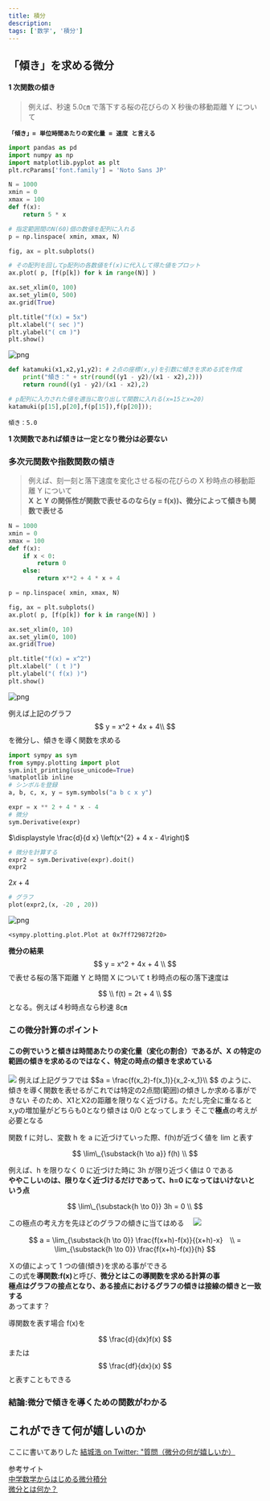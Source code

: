 ```yaml
---
title: 積分
description:
tags: ['数学', '積分']
---
```


## 「傾き」を求める微分

#### <b>1 次関数の傾き</b>

> 例えば、秒速 5.0㎝ で落下する桜の花びらの X 秒後の移動距離 Y について
>
> <div style="text-align:center;"><b>

    「傾き」= 単位時間あたりの変化量 = 速度 と言える

</b></div>

```python
import pandas as pd
import numpy as np
import matplotlib.pyplot as plt
plt.rcParams['font.family'] = 'Noto Sans JP'

N = 1000
xmin = 0
xmax = 100
def f(x):
    return 5 * x

# 指定範囲間のN(60)個の数値を配列に入れる
p = np.linspace( xmin, xmax, N)

fig, ax = plt.subplots()

# その配列を回してp配列の各数値をf(x)に代入して得た値をプロット
ax.plot( p, [f(p[k]) for k in range(N)] )

ax.set_xlim(0, 100)
ax.set_ylim(0, 500)
ax.grid(True)

plt.title("f(x) = 5x")
plt.xlabel("( sec )")
plt.ylabel("( cm )")
plt.show()
```

![png](Calculus_files/Calculus_2_0.png)

```python
def katamuki(x1,x2,y1,y2): # 2点の座標(x,y)を引数に傾きを求める式を作成
    print("傾き：" + str(round((y1 - y2)/(x1 - x2),2)))
    return round((y1 - y2)/(x1 - x2),2)

# p配列に入力された値を適当に取り出して関数に入れる(x=15とx=20)
katamuki(p[15],p[20],f(p[15]),f(p[20]));
```

    傾き：5.0

<b>1 次関数であれば傾きは一定となり微分は必要ない</b>

### <strong>多次元関数や指数関数の傾き</strong>

> 例えば、刻一刻と落下速度を変化させる桜の花びらの X 秒時点の移動距離 Y について  
> <b>X と Y の関係性が関数で表せるのなら(y = f(x))、微分によって傾きも関数で表せる</b>

```python
N = 1000
xmin = 0
xmax = 100
def f(x):
    if x < 0:
        return 0
    else:
        return x**2 + 4 * x + 4

p = np.linspace( xmin, xmax, N)

fig, ax = plt.subplots()
ax.plot( p, [f(p[k]) for k in range(N)] )

ax.set_xlim(0, 10)
ax.set_ylim(0, 100)
ax.grid(True)

plt.title("f(x) = x^2")
plt.xlabel(" ( t )")
plt.ylabel("( f(x) )")
plt.show()
```

![png](Calculus_files/Calculus_6_0.png)

例えば上記のグラフ
$$ y = x^2 + 4x + 4\\ $$
を微分し、傾きを導く関数を求める

```python
import sympy as sym
from sympy.plotting import plot
sym.init_printing(use_unicode=True)
%matplotlib inline
# シンボルを登録
a, b, c, x, y = sym.symbols("a b c x y")

expr = x ** 2 + 4 * x - 4
# 微分
sym.Derivative(expr)
```

$\displaystyle \frac{d}{d x} \left(x^{2} + 4 x - 4\right)$

```python
# 微分を計算する
expr2 = sym.Derivative(expr).doit()
expr2
```

$\displaystyle 2 x + 4$

```python
# グラフ
plot(expr2,(x, -20 , 20))
```

![png](Calculus_files/Calculus_10_0.png)

    <sympy.plotting.plot.Plot at 0x7ff729872f20>

<b>微分の結果</b>  
$$ y = x^2 + 4x + 4 \\ $$
で表せる桜の落下距離 Y と時間 X について t 秒時点の桜の落下速度は

$$ \\ f(t) = 2t + 4 \\ $$
となる。例えば４秒時点なら秒速 8㎝

### <b>この微分計算のポイント</b>

#### <b>この例でいうと傾きは時間あたりの変化量（変化の割合）であるが、X の特定の範囲の傾きを求めるのではなく、特定の時点の傾きを求めている</b>

<img src="/img/md/biseki/katamuki.png">  
例えば上記グラフでは  
$$a = \frac{f(x_2)-f(x_1)}{x_2-x_1}\\ $$
のように、傾きを導く関数を表せるがこれでは特定の2点間(範囲)の傾きしか求める事ができない  
そのため、X1とX2の距離を限りなく近づける。ただし完全に重なるとx,yの増加量がどちらも0となり傾きは 0/0 となってしまう  
そこで<b>極点</b>の考えが必要となる

関数 f に対し、変数 h を a に近づけていった際、f(h)が近づく値を lim と表す

$$ \lim\_{\substack{h \to a}} f(h) \\ $$

例えば、h を限りなく 0 に近づけた時に 3h が限り近づく値は 0 である  
<b>ややこしいのは、限りなく近づけるだけであって、h=0 になってはいけないという点</b>

$$ \lim\_{\substack{h \to 0}} 3h = 0 \\ $$

この極点の考え方を先ほどのグラフの傾きに当てはめる　
<img src="/img/md/biseki/katamuki2.png">

$$
a = \lim_{\substack{h \to 0}}  \frac{f(x+h)-f(x)}{(x+h)-x}　\\
     = \lim_{\substack{h \to 0}}  \frac{f(x+h)-f(x)}{h}
$$

Ｘの値によって 1 つの値(傾き)を求める事ができる  
この式を<b>導関数:f(x)</b>と呼び、<b>微分とはこの導関数を求める計算の事</b>  
<b>極点はグラフの接点となり、ある接点におけるグラフの傾きは接線の傾きと一致する</b>  
あってます？

導関数を表す場合 f(x)を

$$ \frac{d}{dx}f(x) $$ または　$$ \frac{df}{dx}(x) $$ と表すこともできる

### 結論:微分で傾きを導くための関数がわかる

## これができて何が嬉しいのか

ここに書いてありした
[結城浩 on Twitter: "質問（微分の何が嬉しいか）](https://twitter.com/hyuki/status/1206882565228875776)

参考サイト  
[中学数学からはじめる微分積分](https://www.youtube.com/watch?v=4p1rwfXbCoY)  
[微分とは何か？ ](https://sci-pursuit.com/math/differential-1.html)
